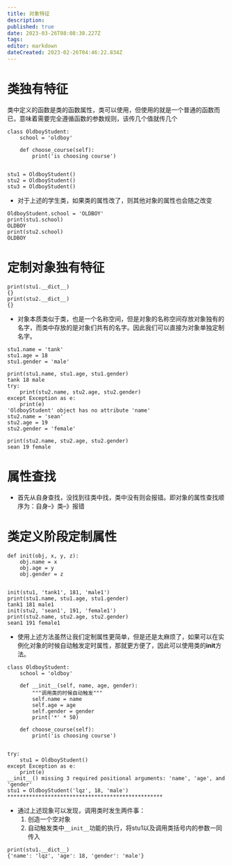 ```yaml
---
title: 对象特征
description: 
published: true
date: 2023-03-26T08:08:38.227Z
tags: 
editor: markdown
dateCreated: 2023-02-26T04:46:22.834Z
---
```


# 类独有特征
类中定义的函数是类的函数属性，类可以使用，但使用的就是一个普通的函数而已，意味着需要完全遵循函数的参数规则，该传几个值就传几个

```
class OldboyStudent:
    school = 'oldboy'

    def choose_course(self):
        print('is choosing course')


stu1 = OldboyStudent()
stu2 = OldboyStudent()
stu3 = OldboyStudent()
```

- 对于上述的学生类，如果类的属性改了，则其他对象的属性也会随之改变

```
OldboyStudent.school = 'OLDBOY'
print(stu1.school)
OLDBOY
print(stu2.school)
OLDBOY
```

# 定制对象独有特征

```
print(stu1.__dict__)
{}
print(stu2.__dict__)
{}
```

- 对象本质类似于类，也是一个名称空间，但是对象的名称空间存放对象独有的名字，而类中存放的是对象们共有的名字。因此我们可以直接为对象单独定制名字。

```
stu1.name = 'tank'
stu1.age = 18
stu1.gender = 'male'

print(stu1.name, stu1.age, stu1.gender)
tank 18 male
try:
    print(stu2.name, stu2.age, stu2.gender)
except Exception as e:
    print(e)
'OldboyStudent' object has no attribute 'name'
stu2.name = 'sean'
stu2.age = 19
stu2.gender = 'female'

print(stu2.name, stu2.age, stu2.gender)
sean 19 female
```

# 属性查找

- 首先从自身查找，没找到往类中找，类中没有则会报错。即对象的属性查找顺序为：自身–》类–》报错

# 类定义阶段定制属性

```
def init(obj, x, y, z):
    obj.name = x
    obj.age = y
    obj.gender = z


init(stu1, 'tank1', 181, 'male1')
print(stu1.name, stu1.age, stu1.gender)
tank1 181 male1
init(stu2, 'sean1', 191, 'female1')
print(stu2.name, stu2.age, stu2.gender)
sean1 191 female1
```

- 使用上述方法虽然让我们定制属性更简单，但是还是太麻烦了，如果可以在实例化对象的时候自动触发定时属性，那就更方便了，因此可以使用类的**init**方法。

```
class OldboyStudent:
    school = 'oldboy'

    def __init__(self, name, age, gender):
        """调用类的时候自动触发"""
        self.name = name
        self.age = age
        self.gender = gender
        print('*' * 50)

    def choose_course(self):
        print('is choosing course')


try:
    stu1 = OldboyStudent()
except Exception as e:
    print(e)
__init__() missing 3 required positional arguments: 'name', 'age', and 'gender'
stu1 = OldboyStudent('lqz', 18, 'male')
**************************************************
```

- 通过上述现象可以发现，调用类时发生两件事：
  1. 创造一个空对象
  2. 自动触发类中`__init__`功能的执行，将stu1以及调用类括号内的参数一同传入

```
print(stu1.__dict__)
{'name': 'lqz', 'age': 18, 'gender': 'male'}
```

